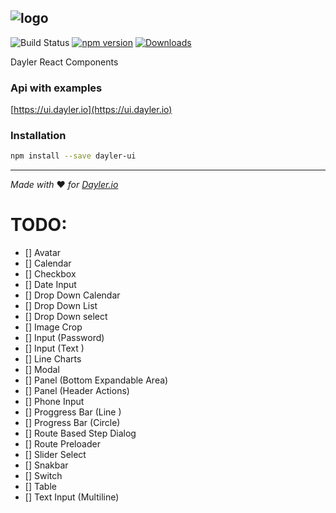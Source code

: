 ![logo](https://cdn.dayler.io/images/logo_dark.svg)
---
![Build Status](https://drone.dayler.io/api/badges/iknpx/dayler-ui/status.svg)
[![npm version](https://badge.fury.io/js/dayler-ui.svg)](https://badge.fury.io/js/dayler-ui)
[![Downloads](http://img.shields.io/npm/dm/dayler-ui.svg?style=flat)](https://npmjs.org/package/dayler-ui)

Dayler React Components 

### Api with examples
[https://ui.dayler.io](https://ui.dayler.io)

### Installation
```bash
npm install --save dayler-ui
```

---
*Made with* :heart: *for [Dayler.io](https://dayler.io)*

# TODO:
- [] Avatar
- [] Calendar
- [] Checkbox
- [] Date Input
- [] Drop Down Calendar
- [] Drop Down List
- [] Drop Down select
- [] Image Crop
- [] Input (Password)
- [] Input (Text )
- [] Line Charts
- [] Modal
- [] Panel (Bottom Expandable Area)
- [] Panel (Header Actions)
- [] Phone Input
- [] Proggress Bar (Line )
- [] Progress Bar (Circle)
- [] Route Based Step Dialog
- [] Route Preloader
- [] Slider Select
- [] Snakbar
- [] Switch
- [] Table
- [] Text Input (Multiline)
